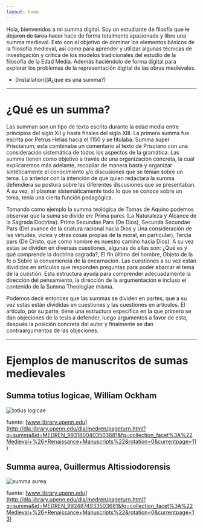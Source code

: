 ```yaml
--- 
layout: home 
--- 
```

Hola, bienvenidos a mi summa digital. Soy un estudiante de filosfía que ~~le dejaron de tarea hacer~~ hace de forma totalmente apasionada y libre una summa medieval. Esto con el objetivo de dominar los elementos básicos de la filosofía medieval, así como para aprender y utilizar algunas técnicas de investigación y crítica de los modelos tradicionales del estudio de la filosofía de la Edad Media. Además haciéndolo de forma digital para explorar los problemas de la representación digital de las obras medievales.  

- [Installation](#¿que es una summa?)

***
# ¿Qué es un summa?

Las summan son un tipo de texto escrito durante la edad media entre principios del siglo XII y hasta finales del siglo XIII. La primera summa fue escrita por Petrus Helias hacia el 1150 y se titulaba: Summa super Priscianum; esta combinaba un comentario al texto de Prisciano con una consideración sistemática de todos los aspectos de la gramática. Las summa tienen como objetivo a través de una organización concreta, la cual explicaremos más adelante, recopilar de manera basta y organizar sintéticamente el conocimiento y/o discusiones que se tenían  sobre un tema. Lo anterior con la intención de que quien redactara la summa defendiera su postura sobre las diferentes discusiones que se presentaban. A su vez, al plasmar sistemáticamente todo lo que se conoce sobre un tema, tenía una cierta función pedagógica. 

Tomando como ejemplo la summa teológica de Tomas de Aquino podemos observar que la suma se divide en: Prima pares  (La Naturaleza y Alcance de la Sagrada Doctrina). Prima Secundae Pars (De Dios), Secunda Secundae Pars  (Del avance de la criatura racional hacia Dios y Una consideración de las virtudes, vicios y otras cosas propias de la moral, en particular), Tercia pars (De Cristo, que como hombre es nuestro camino hacia Dios). A su vez estas se dividen en diversas cuestiones, algunas de ellas son: ¿Qué es y qué comprende la doctrina sagrada?, El fin último del hombre, Objeto de la fe o Sobre la conveniencia de la encarnación. Las cuestiones a su vez están divididas en artículos que responden preguntas para poder abarcar el tema de la cuestión. Esta estructura ayuda para comprender adecuadamente la dirección del pensamiento, la dirección de la argumentación e incluso el contenido de la Summa Theologiae misma. 

Podemos decir entonces que las summas se dividen en partes, que a su vez estas están divididas en cuestiones y las cuestiones en artículos. El artículo, por su parte, tiene una estructura específica en la que primero se dan objeciones de la tesis a defender, luego argumentos a favor de esta, después la posición concreta del autor y finalmente se dan contraargumentos de las objeciones.

***
# Ejemplos de manuscritos de sumas medievales 

## Summa totius logicae, William Ockham

![totius logicae](https://repo.library.upenn.edu/djatoka/resolver?url_ver=Z39.88-2004&svc_id=info:lanl-repo/svc/getRegion&svc_val_fmt=info:ofi/fmt:kev:mtx:jpeg2000&svc.format=image/jpeg&rft_id=medren_mscodex825_wk1_body0001&svc.level=4&svc.rotate=0 "Summa totius logicae")

fuente: [www.library.upenn.edu](http://dla.library.upenn.edu/dla/medren/pageturn.html?q=summa&id=MEDREN_9931800403503681&fq=collection_facet%3A%22Medieval+%26+Renaissance+Manuscripts%22&rotation=0&currentpage=11)

## Summa aurea, Guillermus Altissiodorensis

![summa aurea](https://repo.library.upenn.edu/djatoka/resolver?url_ver=Z39.88-2004&svc_id=info:lanl-repo/svc/getRegion&svc_val_fmt=info:ofi/fmt:kev:mtx:jpeg2000&svc.format=image/jpeg&rft_id=medren_mscodex699_wk1_body0005&svc.level=4&svc.rotate=0 "Summa aurea")

fuente: [www.library.upenn.edu](http://dla.library.upenn.edu/dla/medren/pageturn.html?q=summa&id=MEDREN_9924874933503681&fq=collection_facet%3A%22Medieval+%26+Renaissance+Manuscripts%22&rotation=0&currentpage=13)


